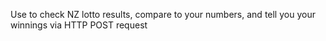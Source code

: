 Use to check NZ lotto results, compare to your numbers, and tell you your winnings via HTTP POST request
